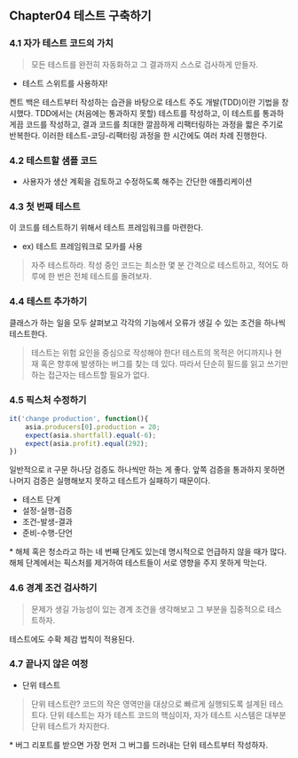 ## Chapter04 테스트 구축하기

### 4.1 자가 테스트 코드의 가치

>모든 테스트를 완전히 자동화하고 그 결과까지 스스로 검사하게 만들자.

* 테스트 스위트를 사용하자!

켄트 백은 테스트부터 작성하는 습관을 바탕으로 테스트 주도 개발(TDD)이란 기법을 창시했다. 
TDD에서는 (처음에는 통과하지 못할) 테스트를 작성하고, 
이 테스트를 통과하게끔 코드를 작성하고, 결과 코드를 최대한 깔끔하게 리팩터링하는 과정을 
짧은 주기로 반복한다. 이러한 테스트-코딩-리팩터링 과정을 한 시간에도 여러 차례 진행한다.

### 4.2 테스트할 샘플 코드

* 사용자가 생산 계획을 검토하고 수정하도록 해주는 간단한 애플리케이션

### 4.3 첫 번째 테스트

이 코드를 테스트하기 위해서 테스트 프레임워크를 마련한다.

* ex) 테스트 프레임워크로 모카를 사용

>자주 테스트하라. 작성 중인 코드는 최소한 몇 분 간격으로 테스트하고, 적어도 하루에 한 번은
전체 테스트를 돌려보자.

### 4.4 테스트 추가하기

클래스가 하는 일을 모두 살펴보고 각각의 기능에서 오류가 생길 수 있는 조건을 하나씩 테스트한다.

>테스트는 위험 요인을 중심으로 작성해야 한다! 테스트의 목적은 어디까지나 현재 혹은 향후에 발생하는
버그를 찾는 데 있다. 따라서 단순히 필드를 읽고 쓰기만 하는 접근자는 테스트할 필요가 없다.

### 4.5 픽스처 수정하기

```javascript
it('change production', function(){
    asia.producers[0].production = 20;
    expect(asia.shortfall).equal(-6);
    expect(asia.profit).equal(292);
})
```

일반적으로 it 구문 하나당 검증도 하나씩만 하는 게 좋다. 앞쪽 검증을 통과하지 못하면
나머지 검증은 실행해보지 못하고 테스트가 실패하기 때문이다.

* 테스트 단계
* 설정-실행-검증
* 조건-발생-결과
* 준비-수행-단언
  
\* 해체 혹은 청소라고 하는 네 번째 단계도 있는데 명시적으로 언급하지 않을 때가 많다.
해체 단계에서는 픽스처를 제거하여 테스트들이 서로 영향을 주지 못하게 막는다.

### 4.6 경계 조건 검사하기

>문제가 생길 가능성이 있는 경계 조건을 생각해보고 그 부분을 집중적으로 테스트하자.

테스트에도 수확 체감 법칙이 적용된다. 

### 4.7 끝나지 않은 여정

- 단위 테스트

>단위 테스트란?
코드의 작은 영역만을 대상으로 빠르게 실행되도록 설계된 테스트다. 단위 테스트는 
자가 테스트 코드의 핵심이자, 자가 테스트 시스템은 대부분 단위 테스트가 차지한다.

\* 버그 리포트를 받으면 가장 먼저 그 버그를 드러내는 단위 테스트부터 작성하자.



